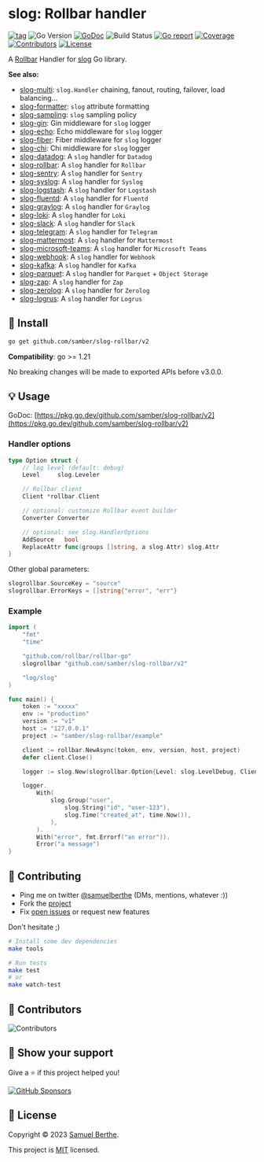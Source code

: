 
# slog: Rollbar handler

[![tag](https://img.shields.io/github/tag/samber/slog-rollbar.svg)](https://github.com/samber/slog-rollbar/releases)
![Go Version](https://img.shields.io/badge/Go-%3E%3D%201.21-%23007d9c)
[![GoDoc](https://godoc.org/github.com/samber/slog-rollbar?status.svg)](https://pkg.go.dev/github.com/samber/slog-rollbar)
![Build Status](https://github.com/samber/slog-rollbar/actions/workflows/test.yml/badge.svg)
[![Go report](https://goreportcard.com/badge/github.com/samber/slog-rollbar)](https://goreportcard.com/report/github.com/samber/slog-rollbar)
[![Coverage](https://img.shields.io/codecov/c/github/samber/slog-rollbar)](https://codecov.io/gh/samber/slog-rollbar)
[![Contributors](https://img.shields.io/github/contributors/samber/slog-rollbar)](https://github.com/samber/slog-rollbar/graphs/contributors)
[![License](https://img.shields.io/github/license/samber/slog-rollbar)](./LICENSE)

A [Rollbar](https://rollbar.com) Handler for [slog](https://pkg.go.dev/log/slog) Go library.

**See also:**

- [slog-multi](https://github.com/samber/slog-multi): `slog.Handler` chaining, fanout, routing, failover, load balancing...
- [slog-formatter](https://github.com/samber/slog-formatter): `slog` attribute formatting
- [slog-sampling](https://github.com/samber/slog-sampling): `slog` sampling policy
- [slog-gin](https://github.com/samber/slog-gin): Gin middleware for `slog` logger
- [slog-echo](https://github.com/samber/slog-echo): Echo middleware for `slog` logger
- [slog-fiber](https://github.com/samber/slog-fiber): Fiber middleware for `slog` logger
- [slog-chi](https://github.com/samber/slog-chi): Chi middleware for `slog` logger
- [slog-datadog](https://github.com/samber/slog-datadog): A `slog` handler for `Datadog`
- [slog-rollbar](https://github.com/samber/slog-rollbar): A `slog` handler for `Rollbar`
- [slog-sentry](https://github.com/samber/slog-sentry): A `slog` handler for `Sentry`
- [slog-syslog](https://github.com/samber/slog-syslog): A `slog` handler for `Syslog`
- [slog-logstash](https://github.com/samber/slog-logstash): A `slog` handler for `Logstash`
- [slog-fluentd](https://github.com/samber/slog-fluentd): A `slog` handler for `Fluentd`
- [slog-graylog](https://github.com/samber/slog-graylog): A `slog` handler for `Graylog`
- [slog-loki](https://github.com/samber/slog-loki): A `slog` handler for `Loki`
- [slog-slack](https://github.com/samber/slog-slack): A `slog` handler for `Slack`
- [slog-telegram](https://github.com/samber/slog-telegram): A `slog` handler for `Telegram`
- [slog-mattermost](https://github.com/samber/slog-mattermost): A `slog` handler for `Mattermost`
- [slog-microsoft-teams](https://github.com/samber/slog-microsoft-teams): A `slog` handler for `Microsoft Teams`
- [slog-webhook](https://github.com/samber/slog-webhook): A `slog` handler for `Webhook`
- [slog-kafka](https://github.com/samber/slog-kafka): A `slog` handler for `Kafka`
- [slog-parquet](https://github.com/samber/slog-parquet): A `slog` handler for `Parquet` + `Object Storage`
- [slog-zap](https://github.com/samber/slog-zap): A `slog` handler for `Zap`
- [slog-zerolog](https://github.com/samber/slog-zerolog): A `slog` handler for `Zerolog`
- [slog-logrus](https://github.com/samber/slog-logrus): A `slog` handler for `Logrus`

## 🚀 Install

```sh
go get github.com/samber/slog-rollbar/v2
```

**Compatibility**: go >= 1.21

No breaking changes will be made to exported APIs before v3.0.0.

## 💡 Usage

GoDoc: [https://pkg.go.dev/github.com/samber/slog-rollbar/v2](https://pkg.go.dev/github.com/samber/slog-rollbar/v2)

### Handler options

```go
type Option struct {
	// log level (default: debug)
	Level     slog.Leveler

	// Rollbar client
	Client *rollbar.Client

	// optional: customize Rollbar event builder
	Converter Converter

	// optional: see slog.HandlerOptions
	AddSource   bool
	ReplaceAttr func(groups []string, a slog.Attr) slog.Attr
}
```

Other global parameters:

```go
slogrollbar.SourceKey = "source"
slogrollbar.ErrorKeys = []string{"error", "err"}
```

### Example

```go
import (
	"fmt"
	"time"

	"github.com/rollbar/rollbar-go"
	slogrollbar "github.com/samber/slog-rollbar/v2"

	"log/slog"
)

func main() {
	token := "xxxxx"
	env := "production"
	version := "v1"
	host := "127.0.0.1"
	project := "samber/slog-rollbar/example"

	client := rollbar.NewAsync(token, env, version, host, project)
	defer client.Close()

	logger := slog.New(slogrollbar.Option{Level: slog.LevelDebug, Client: client}.NewRollbarHandler())

	logger.
		With(
			slog.Group("user",
				slog.String("id", "user-123"),
				slog.Time("created_at", time.Now()),
			),
		).
		With("error", fmt.Errorf("an error")).
		Error("a message")
}
```

## 🤝 Contributing

- Ping me on twitter [@samuelberthe](https://twitter.com/samuelberthe) (DMs, mentions, whatever :))
- Fork the [project](https://github.com/samber/slog-rollbar)
- Fix [open issues](https://github.com/samber/slog-rollbar/issues) or request new features

Don't hesitate ;)

```bash
# Install some dev dependencies
make tools

# Run tests
make test
# or
make watch-test
```

## 👤 Contributors

![Contributors](https://contrib.rocks/image?repo=samber/slog-rollbar)

## 💫 Show your support

Give a ⭐️ if this project helped you!

[![GitHub Sponsors](https://img.shields.io/github/sponsors/samber?style=for-the-badge)](https://github.com/sponsors/samber)

## 📝 License

Copyright © 2023 [Samuel Berthe](https://github.com/samber).

This project is [MIT](./LICENSE) licensed.
